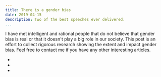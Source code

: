 ```yaml
---
title: There is a gender bias
date: 2019-04-15
description: Two of the best speeches ever delivered.
...
```


I have met intelligent and rational people that do not believe that gender bias is real or that it doesn't play a big role in our society. This post is an effort to collect rigorous research showing the extent and impact gender bias. Feel free to contact me if you have any other interesting articles.

- 

- 

- 